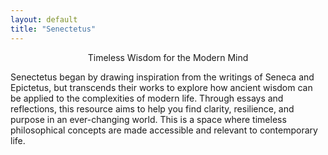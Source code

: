 ```yaml
---
layout: default
title: "Senectetus"
---
```

<div style="text-align: center;">
  Timeless Wisdom for the Modern Mind
</div>

Senectetus began by drawing inspiration from the writings of Seneca and Epictetus, but transcends their works to explore how ancient wisdom can be applied to the complexities of modern life. Through essays and reflections, this resource aims to help you find clarity, resilience, and purpose in an ever-changing world. This is a space where timeless philosophical concepts are made accessible and relevant to contemporary life.


